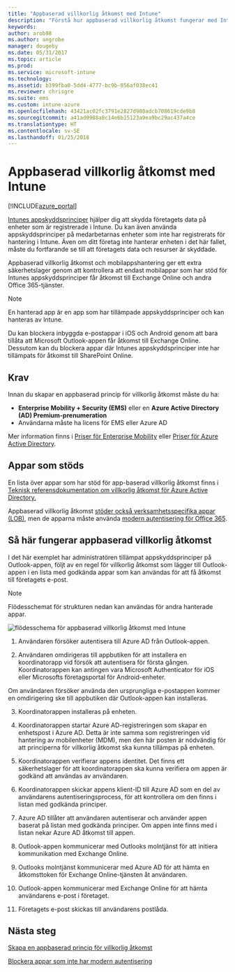 ```yaml
---
title: "Appbaserad villkorlig åtkomst med Intune"
description: "Förstå hur appbaserad villkorlig åtkomst fungerar med Intune."
keywords: 
author: arob98
ms.author: angrobe
manager: dougeby
ms.date: 05/31/2017
ms.topic: article
ms.prod: 
ms.service: microsoft-intune
ms.technology: 
ms.assetid: b399fba0-5dd4-4777-bc9b-856af038ec41
ms.reviewer: chrisgre
ms.suite: ems
ms.custom: intune-azure
ms.openlocfilehash: 43421ac02fc3791e2827d980adcb708619cde9b8
ms.sourcegitcommit: a41ad9988a8c14e6b15123a9ea9bc29ac437a4ce
ms.translationtype: HT
ms.contentlocale: sv-SE
ms.lasthandoff: 01/25/2018
---
```

# <a name="app-based-conditional-access-with-intune"></a>Appbaserad villkorlig åtkomst med Intune

[!INCLUDE[azure_portal](./includes/azure_portal.md)]

[Intunes appskyddsprinciper](app-protection-policy.md) hjälper dig att skydda företagets data på enheter som är registrerade i Intune. Du kan även använda appskyddsprinciper på medarbetarnas enheter som inte har registrerats för hantering i Intune. Även om ditt företag inte hanterar enheten i det här fallet, måste du fortfarande se till att företagets data och resurser är skyddade.

Appbaserad villkorlig åtkomst och mobilappshantering ger ett extra säkerhetslager genom att kontrollera att endast mobilappar som har stöd för Intunes appskyddsprinciper får åtkomst till Exchange Online och andra Office 365-tjänster.

> [!NOTE]
> En hanterad app är en app som har tillämpade appskyddsprinciper och kan hanteras av Intune.

Du kan blockera inbyggda e-postappar i iOS och Android genom att bara tillåta att Microsoft Outlook-appen får åtkomst till Exchange Online. Dessutom kan du blockera appar där Intunes appskyddsprinciper inte har tillämpats för åtkomst till SharePoint Online.

## <a name="prerequisites"></a>Krav
Innan du skapar en appbaserad princip för villkorlig åtkomst måste du ha:

- **Enterprise Mobility + Security (EMS)** eller en **Azure Active Directory (AD) Premium-prenumeration**
- Användarna måste ha licens för EMS eller Azure AD

Mer information finns i [Priser för Enterprise Mobility](https://www.microsoft.com/cloud-platform/enterprise-mobility-pricing) eller [Priser för Azure Active Directory](https://azure.microsoft.com/pricing/details/active-directory/).

## <a name="supported-apps"></a>Appar som stöds

En lista över appar som har stöd för app-baserad villkorlig åtkomst finns i [Teknisk referensdokumentation om villkorlig åtkomst för Azure Active Directory.](https://docs.microsoft.com/azure/active-directory/active-directory-conditional-access-technical-reference)

Appbaserad villkorlig åtkomst [stöder också verksamhetsspecifika appar (LOB)](https://docs.microsoft.com/intune-classic/deploy-use/block-apps-with-no-modern-authentication), men de apparna måste använda [modern autentisering för Office 365](https://support.office.com/article/Using-Office-365-modern-authentication-with-Office-clients-776c0036-66fd-41cb-8928-5495c0f9168a).

## <a name="how-app-based-conditional-access-works"></a>Så här fungerar appbaserad villkorlig åtkomst

I det här exemplet har administratören tillämpat appskyddsprinciper på Outlook-appen, följt av en regel för villkorlig åtkomst som lägger till Outlook-appen i en lista med godkända appar som kan användas för att få åtkomst till företagets e-post.

> [!NOTE]
> Flödesschemat för strukturen nedan kan användas för andra hanterade appar.

![flödesschema för appbaserad villkorlig åtkomst med Intune](./media/ca-intune-common-ways-3.png)

1.  Användaren försöker autentisera till Azure AD från Outlook-appen.

2.  Användaren omdirigeras till appbutiken för att installera en koordinatorapp vid försök att autentisera för första gången. Koordinatorappen kan antingen vara Microsoft Authenticator för iOS eller Microsofts företagsportal för Android-enheter.

 Om användaren försöker använda den ursprungliga e-postappen kommer en omdirigering ske till appbutiken där Outlook-appen kan installeras.

3.  Koordinatorappen installeras på enheten.

4.  Koordinatorappen startar Azure AD-registreringen som skapar en enhetspost i Azure AD. Detta är inte samma som registreringen vid hantering av mobilenheter (MDM), men den här posten är nödvändig för att principerna för villkorlig åtkomst ska kunna tillämpas på enheten.

5.  Koordinatorappen verifierar appens identitet. Det finns ett säkerhetslager för att koordinatorappen ska kunna verifiera om appen är godkänd att användas av användaren.

6.  Koordinatorappen skickar appens klient-ID till Azure AD som en del av användarens autentiseringsprocess, för att kontrollera om den finns i listan med godkända principer.

7.  Azure AD tillåter att användaren autentiserar och använder appen baserat på listan med godkända principer. Om appen inte finns med i listan nekar Azure AD åtkomst till appen.

8.  Outlook-appen kommunicerar med Outlooks molntjänst för att initiera kommunikation med Exchange Online.

9.  Outlooks molntjänst kommunicerar med Azure AD för att hämta en åtkomsttoken för Exchange Online-tjänsten åt användaren.

10.  Outlook-appen kommunicerar med Exchange Online för att hämta användarens e-post i företaget.

11.  Företagets e-post skickas till användarens postlåda.

## <a name="next-steps"></a>Nästa steg
[Skapa en appbaserad princip för villkorlig åtkomst](app-based-conditional-access-intune-create.md)

[Blockera appar som inte har modern autentisering](app-modern-authentication-block.md)
